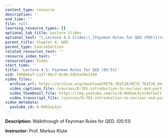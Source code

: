```yaml
---
content_type: resource
description: ''
end_time: ''
file: null
learning_resource_types: []
optional_tab_title: Lecture Slides
optional_text: "\_Lecture 4.5 Slides:\_[Feynman Rules for QED (PDF)](resources/mit8_701f20_lec4-5)"
parent_title: Chapter 4. QED
parent_type: CourseSection
related_resources_text: ''
resource_index_text: ''
resourcetype: Video
start_time: ''
title: 'Lecture 4.5: Feynman Rules for QED (05:51)'
uid: f888b6af-ca17-0bc7-8c0b-59b3a34e2160
video_files:
  archive_url: https://archive.org/download/MIT8.701F20/MIT8_701F20_04-05_FeynmanRules_300k.mp4
  video_captions_file: /courses/8-701-introduction-to-nuclear-and-particle-physics-fall-2020/5672927710d5597284897e08e3b254b7_8-HU6SwL9jo.vtt
  video_thumbnail_file: https://img.youtube.com/vi/8-HU6SwL9jo/default.jpg
  video_transcript_file: /courses/8-701-introduction-to-nuclear-and-particle-physics-fall-2020/c8c5e3d5710f2517b81645b85b47b0da_8-HU6SwL9jo.pdf
video_metadata:
  youtube_id: 8-HU6SwL9jo
---
```


**Description:** Walkthrough of Feynman Rules for QED. (05:51)

**Instructor:** Prof. Markus Klute